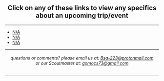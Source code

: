 <h2>Click on any of these links to view any specifics about an upcoming trip/event</h2>

<hr>

<div class="links">

<ul>

<li><a href="?">N/A</a></li>
<li><a href="?">N/A</a></li>
<li><a href="?">N/A</a></li>

</ul>

</div>

<hr>

<h6>
questions or comments? please email us at: <a href="mailto:Bsa-223@protonmail.com">Bsa-223@protonmail.com </a> 
<br> or our Scoutmaster at: 
<a href="mailto:gomocs73@gmail.com">gomocs73@gmail.com</a>
</h6>

<hr>

<style>

body {

text-align: center;

  
}

.links {

text-align: left;
  
}

  
</style>
  
